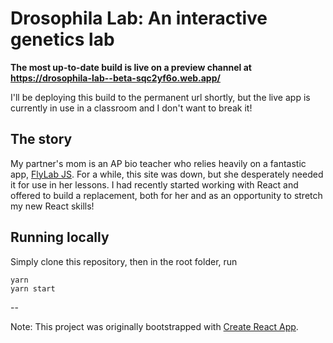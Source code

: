 # Drosophila Lab: An interactive genetics lab

**The most up-to-date build is live on a preview channel at https://drosophila-lab--beta-sqc2yf6o.web.app/**

I'll be deploying this build to the permanent url shortly, but the live app is currently in use in a classroom and I don't want to break it!

## The story

My partner's mom is an AP bio teacher who relies heavily on a fantastic app, [FlyLab JS](https://www.sciencecourseware.org/FlyLabJS/). For a while, this site was down, but she desperately needed it for use in her lessons. I had recently started working with React and offered to build a replacement, both for her and as an opportunity to stretch my new React skills!

## Running locally

Simply clone this repository, then in the root folder, run

```
yarn
yarn start
```

--

Note: This project was originally bootstrapped with [Create React App](https://github.com/facebook/create-react-app). 
